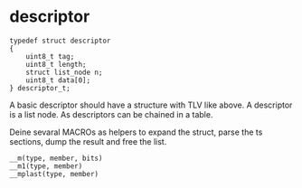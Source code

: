 # descriptor
```
typedef struct descriptor
{
	uint8_t tag;
	uint8_t length;
	struct list_node n;
	uint8_t data[0];
} descriptor_t;
```

A basic descriptor should have a structure with TLV like above.
A descriptor is a list node. As descriptors can be chained in a table.

Deine sevaral MACROs as helpers to expand the struct, parse the ts sections,
dump the result and free the list.
```
__m(type, member, bits)
__m1(type, member)
__mplast(type, member)
```
